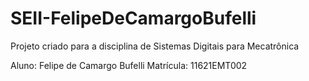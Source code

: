 # SEII-FelipeDeCamargoBufelli
Projeto criado para a disciplina de Sistemas Digitais para Mecatrônica

Aluno: Felipe de Camargo Bufelli
Matrícula: 11621EMT002